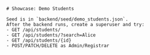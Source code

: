 
    # Showcase: Demo Students

    Seed is in `backend/seed/demo_students.json`.
    After the backend runs, create a superuser and try:
    - GET /api/students/
    - GET /api/students/?search=Alice
    - GET /api/students/{id}
    - POST/PATCH/DELETE as Admin/Registrar
    
